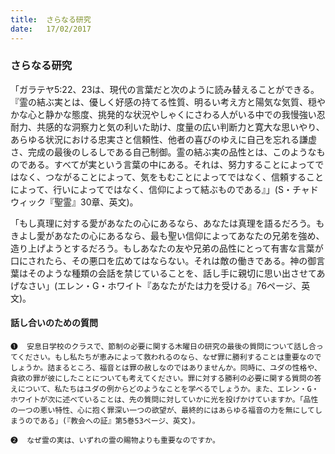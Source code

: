 ```yaml
---
title:  さらなる研究
date:   17/02/2017
---
```


### さらなる研究

「ガラテヤ5:22、23は、現代の言葉だと次のように読み替えることができる。『霊の結ぶ実とは、優しく好感の持てる性質、明るい考え方と陽気な気質、穏やかな心と静かな態度、挑発的な状況やしゃくにさわる人がいる中での我慢強い忍耐力、共感的な洞察力と気の利いた助け、度量の広い判断力と寛大な思いやり、あらゆる状況における忠実さと信頼性、他者の喜びのゆえに自己を忘れる謙虚さ、完成の最後のしるしである自己制御。霊の結ぶ実の品性とは、このようなものである。すべてが実という言葉の中にある。それは、努力することによってではなく、つながることによって、気をもむことによってではなく、信頼することによって、行いによってではなく、信仰によって結ぶものである』」(S・チャドウィック『聖霊』30章、英文)。

「もし真理に対する愛があなたの心にあるなら、あなたは真理を語るだろう。もきよし愛があなたの心にあるなら、最も聖い信仰によってあなたの兄弟を強め、造り上げようとするだろう。もしあなたの友や兄弟の品性にとって有害な言葉が口にされたら、その悪口を広めてはならない。それは敵の働きである。神の御言葉はそのような種類の会話を禁じていることを、話し手に親切に思い出させてあげなさい」(エレン・G・ホワイト『あなたがたは力を受ける』76ページ、英文)。

#### 話し合いのための質問

`❶	安息日学校のクラスで、節制の必要に関する木曜日の研究の最後の質問について話し合ってください。もし私たちが恵みによって救われるのなら、なぜ罪に勝利することは重要なのでしょうか。詰まるところ、福音とは罪の赦しなのではありませんか。同時に、ユダの性格や、貪欲の罪が彼にしたことについても考えてください。罪に対する勝利の必要に関する質問の答えについて、私たちはユダの例からどのようなことを学べるでしょうか。また、エレン・G・ホワイトが次に述べていることは、先の質問に対していかに光を投げかけていますか。「品性の一つの悪い特性、心に抱く罪深い一つの欲望が、最終的にはあらゆる福音の力を無にしてしまうのである」(『教会への証』第5巻53ページ、英文)。`

`❷	なぜ霊の実は、いずれの霊の賜物よりも重要なのですか。`

